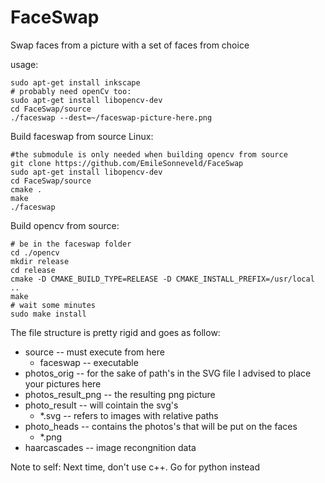 # FaceSwap
Swap faces from a picture with a set of faces from choice

usage:
```
sudo apt-get install inkscape
# probably need openCv too:
sudo apt-get install libopencv-dev
cd FaceSwap/source
./faceswap --dest=~/faceswap-picture-here.png
```

Build faceswap from source Linux:
```
#the submodule is only needed when building opencv from source
git clone https://github.com/EmileSonneveld/FaceSwap
sudo apt-get install libopencv-dev
cd FaceSwap/source
cmake .
make
./faceswap
```

Build opencv from source:
```
# be in the faceswap folder
cd ./opencv
mkdir release
cd release
cmake -D CMAKE_BUILD_TYPE=RELEASE -D CMAKE_INSTALL_PREFIX=/usr/local ..
make
# wait some minutes
sudo make install

```



The file structure is pretty rigid and goes as follow:
- source -- must execute from here
    - faceswap -- executable
- photos_orig -- for the sake of path's in the SVG file I advised to place your pictures here
- photos_result_png -- the resulting png picture
- photo_result -- will cointain the svg's
    - *.svg -- refers to images with relative paths
- photo_heads -- contains the photos's that will be put on the faces
    - *.png
- haarcascades -- image recongnition data


Note to self:
Next time, don't use c++. Go for python instead